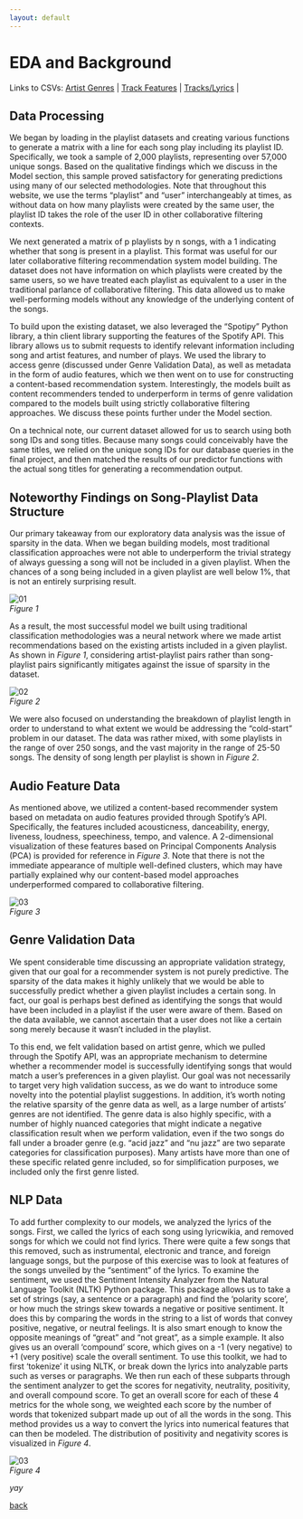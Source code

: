 ```yaml
---
layout: default
---
```


# EDA and Background

Links to CSVs:
[Artist Genres](https://drive.google.com/file/d/1ueUMpPDVFPS7Er8Mq9-IqRHMJ2avSqCG/view) |
[Track Features](https://drive.google.com/file/d/1OiJ7NGIXmrWXXBNaYoIrPgkMOI2wEDfw/view) |
[Tracks/Lyrics](https://drive.google.com/file/d/1l0rTqWhIfQw4Hv8KRySvL6A6mkE2PRIz/view) |
<!--<a href="https://drive.google.com/file/d/1ueUMpPDVFPS7Er8Mq9-IqRHMJ2avSqCG/view" class="btn">CSV (Artist Genres)</a>
<a href="https://drive.google.com/file/d/1OiJ7NGIXmrWXXBNaYoIrPgkMOI2wEDfw/view" class="btn">CSV (Track Features)</a>
<a href="https://drive.google.com/file/d/1l0rTqWhIfQw4Hv8KRySvL6A6mkE2PRIz/view" class="btn">CSV (Tracks/Lyrics)</a>
-->
## Data Processing
We began by loading in the playlist datasets and creating various functions to generate a matrix with a line for each song play including its playlist ID. Specifically, we took a sample of 2,000 playlists, representing over 57,000 unique songs. Based on the qualitative findings which we discuss in the Model section, this sample proved satisfactory for generating predictions using many of our selected methodologies. Note that throughout this website, we use the terms “playlist” and “user” interchangeably at times, as without data on how many playlists were created by the same user, the playlist ID takes the role of the user ID in other collaborative filtering contexts.

We next generated a matrix of p playlists by n songs, with a 1 indicating whether that song is present in a playlist. This format was useful for our later collaborative filtering recommendation system model building. The dataset does not have information on which playlists were created by the same users, so we have treated each playlist as equivalent to a user in the traditional parlance of collaborative filtering. This data allowed us to make well-performing models without any knowledge of the underlying content of the songs.

To build upon the existing dataset, we also leveraged the “Spotipy” Python library, a thin client library supporting the features of the Spotify API. This library allows us to submit requests to identify relevant information including song and artist features, and number of plays. We used the library to access genre (discussed under Genre Validation Data), as well as metadata in the form of audio features, which we then went on to use for constructing a content-based recommendation system. Interestingly, the models built as content recommenders tended to underperform in terms of genre validation compared to the models built using strictly collaborative filtering approaches. We discuss these points further under the Model section.

On a technical note, our current dataset allowed for us to search using both song IDs and song titles. Because many songs could conceivably have the same titles, we relied on the unique song IDs for our database queries in the final project, and then matched the results of our predictor functions with the actual song titles for generating a recommendation output.


## Noteworthy Findings on Song-Playlist Data Structure
Our primary takeaway from our exploratory data analysis was the issue of sparsity in the data. When we began building models, most traditional classification approaches were not able to underperform the trivial strategy of always guessing a song will not be included in a given playlist. When the chances of a song being included in a given playlist are well below 1%, that is not an entirely surprising result.

![01](images/01-song-playlist-pairs.png)  
*Figure 1*

As a result, the most successful model we built using traditional classification methodologies was a neural network where we made artist recommendations based on the existing artists included in a given playlist. As shown in *Figure 1*, considering artist-playlist pairs rather than song-playlist pairs significantly mitigates against the issue of sparsity in the dataset.

![02](images/02-dist-playlist-length.png)  
*Figure 2*

We were also focused on understanding the breakdown of playlist length in order to understand to what extent we would be addressing the “cold-start” problem in our dataset. The data was rather mixed, with some playlists in the range of over 250 songs, and the vast majority in the range of 25-50 songs. The density of song length per playlist is shown in *Figure 2*.

## Audio Feature Data
As mentioned above, we utilized a content-based recommender system based on metadata on audio features provided through Spotify’s API. Specifically, the features included acousticness, danceability, energy, liveness, loudness, speechiness, tempo, and valence. A 2-dimensional visualization of these features based on Principal Components Analysis (PCA) is provided for reference in *Figure 3*. Note that there is not the immediate appearance of multiple well-defined clusters, which may have partially explained why our content-based model approaches underperformed compared to collaborative filtering.


![03](images/03-viz-audio-features.png)  
*Figure 3*

## Genre Validation Data
We spent considerable time discussing an appropriate validation strategy, given that our goal for a recommender system is not purely predictive. The sparsity of the data makes it highly unlikely that we would be able to successfully predict whether a given playlist includes a certain song. In fact, our goal is perhaps best defined as identifying the songs that would have been included in a playlist if the user were aware of them. Based on the data available, we cannot ascertain that a user does not like a certain song merely because it wasn’t included in the playlist.

To this end, we felt validation based on artist genre, which we pulled through the Spotify API, was an appropriate mechanism to determine whether a recommender model is successfully identifying songs that would match a user’s preferences in a given playlist. Our goal was not necessarily to target very high validation success, as we do want to introduce some novelty into the potential playlist suggestions. In addition, it’s worth noting the relative sparsity of the genre data as well, as a large number of artists’ genres are not identified. The genre data is also highly specific, with a number of highly nuanced categories that might indicate a negative classification result when we perform validation, even if the two songs do fall under a broader genre (e.g. “acid jazz” and “nu jazz” are two separate categories for classification purposes). Many artists have more than one of these specific related genre included, so for simplification purposes, we included only the first genre listed.


## NLP Data
To add further complexity to our models, we analyzed the lyrics of the songs. First, we called the lyrics of each song using lyricwikia, and removed songs for which we could not find lyrics. There were quite a few songs that this removed, such as instrumental, electronic and trance, and foreign language songs, but the purpose of this exercise was to look at features of the songs unveiled by the “sentiment” of the lyrics. To examine the sentiment, we used the Sentiment Intensity Analyzer from the Natural Language Toolkit (NLTK) Python package. This package allows us to take a set of strings (say, a sentence or a paragraph) and find the ‘polarity score’, or how much the strings skew towards a negative or positive sentiment. It does this by comparing the words in the string to a list of words that convey positive, negative, or neutral feelings. It is also smart enough to know the opposite meanings of “great” and “not great”, as a simple example. It also gives us an overall ‘compound’ score, which gives on a -1 (very negative) to +1 (very positive) scale the overall sentiment. To use this toolkit, we had to first ‘tokenize’ it using NLTK, or break down the lyrics into analyzable parts such as verses or paragraphs. We then run each of these subparts through the sentiment analyzer to get the scores for negativity, neutrality, positivity, and overall compound score. To get an overall score for each of these 4 metrics for the whole song, we weighted each score by the number of words that tokenized subpart made up out of all the words in the song. This method provides us a way to convert the lyrics into numerical features that can then be modeled. The distribution of positivity and negativity scores is visualized in *Figure 4*.


![03](images/032-nlp.png)  
*Figure 4*

_yay_

[back](./)

